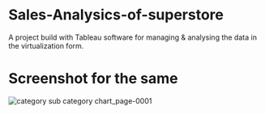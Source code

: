 # Sales-Analysics-of-superstore
A project build with Tableau software for managing &amp; analysing the data in the virtualization form.

# Screenshot for the same
![category sub category chart_page-0001](https://user-images.githubusercontent.com/107632474/176370191-8a461ae3-5746-4fdc-9a7b-1eb5f796434c.jpg)
